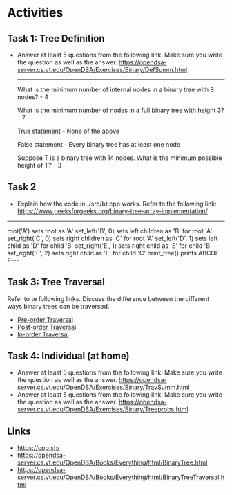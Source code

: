 # Activities

## Task 1: Tree Definition

- Answer at least 5 questions from the following link. Make sure you write the question as well as the answer.
  https://opendsa-server.cs.vt.edu/OpenDSA/Exercises/Binary/DefSumm.html
  
  -------

  What is the minimum number of internal nodes in a binary tree with 8 nodes? - 4

  What is the minimum number of nodes in a full binary tree with height 3? - 7

  True statement - None of the above

  False statement - Every binary tree has at least one node

  Suppose T is a binary tree with 14 nodes. What is the minimum possible height of T? - 3


## Task 2

- Explain how the code in ./src/bt.cpp works. Refer to the following link:
  https://www.geeksforgeeks.org/binary-tree-array-implementation/

---

root('A') sets root as 'A'
  set_left('B', 0) sets left children as 'B' for root 'A'
  set_right('C', 0) sets right children as 'C' for root 'A'
  set_left('D', 1) sets left child as 'D' for child 'B'
  set_right('E', 1) sets right child as 'E' for child 'B'
  set_right('F', 2) sets right child as 'F' for child 'C'
  print_tree() prints ABCDE-F---

## Task 3: Tree Traversal

Refer to te following links. Discuss the difference between the different ways binary trees can be traversed.

- [Pre-order Traversal](https://opendsa-server.cs.vt.edu/OpenDSA/AV/Binary/btTravPreorderPRO.html)
- [Post-order Traversal](https://opendsa-server.cs.vt.edu/OpenDSA/AV/Binary/btTravPostorderPRO.html)
- [In-order Traversal](https://opendsa-server.cs.vt.edu/OpenDSA/AV/Binary/btTravInorderPRO.html)

## Task 4: Individual (at home)

- Answer at least 5 questions from the following link. Make sure you write the question as well as the answer.
  https://opendsa-server.cs.vt.edu/OpenDSA/Exercises/Binary/TravSumm.html
- Answer at least 5 questions from the following link. Make sure you write the question as well as the answer.
  https://opendsa-server.cs.vt.edu/OpenDSA/Exercises/Binary/Treeprobs.html

## Links

- https://cpp.sh/
- https://opendsa-server.cs.vt.edu/OpenDSA/Books/Everything/html/BinaryTree.html
- https://opendsa-server.cs.vt.edu/OpenDSA/Books/Everything/html/BinaryTreeTraversal.html
